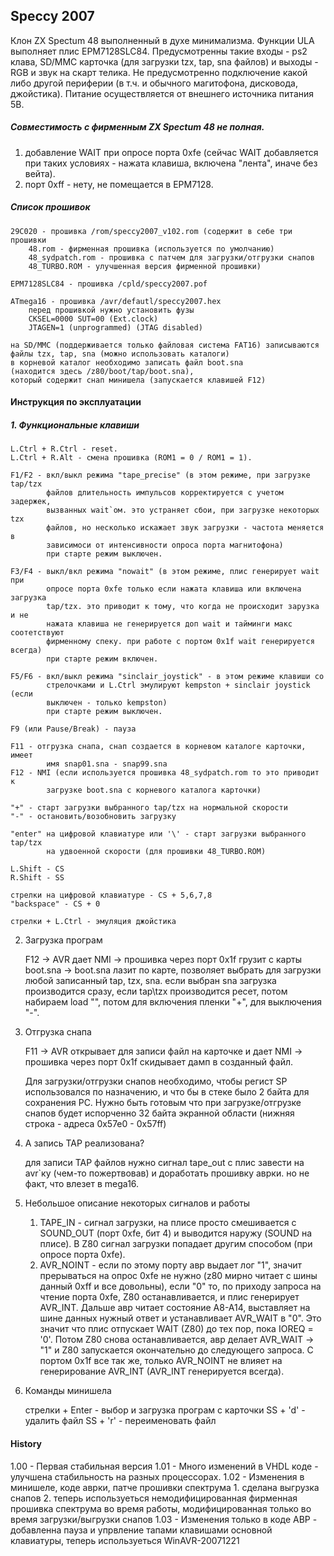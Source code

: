 ## Speccy 2007

Клон ZX Spectum 48 выполненный в духе минимализма. Функции ULA
выполняет плис EPM7128SLC84. Предусмотренны такие входы - ps2 клава, SD/MMC
карточка (для загрузки tzx, tap, sna файлов) и выходы - RGB и звук на скарт
телика. Не предусмотренно подключение какой либо другой периферии (в т.ч. и
обычного магитофона, дисковода, джойстика). Питание осуществляется от внешнего
источника питания 5В.

##### Совместимость с фирменным ZX Spectum 48 не полная.
  1. добавление WAIT при опросе порта 0xfe (сейчас WAIT добавляется при таких условиях - нажата клавиша, включена "лента", иначе без вейта).
  2. порт 0xff - нету, не помещается в EPM7128.

##### Список прошивок
    29C020 - прошивка /rom/speccy2007_v102.rom (содержит в себе три прошивки
		48.rom - фирменная прошивка (используется по умолчанию)
		48_sydpatch.rom - прошивка с патчем для загрузки/отгрузки снапов
		48_TURBO.ROM - улучшенная версия фирменной прошивки)

	EPM7128SLC84 - прошивка /cpld/speccy2007.pof

	ATmega16 - прошивка /avr/defautl/speccy2007.hex
		перед прошивкой нужно установить фузы
		CKSEL=0000 SUT=00 (Ext.clock)
		JTAGEN=1 (unprogrammed) (JTAG disabled)

	на SD/MMC (поддерживается только файловая система FAT16) записываются
	файлы tzx, tap, sna (можно использовать каталоги)
	в корневой каталог необходимо записать файл boot.sna
	(находится здесь /z80/boot/tap/boot.sna),
	который содержит снап минишела (запускается клавишей F12)

#### Инструкция по эксплуатации

##### 1. Функциональные клавиши

	L.Ctrl + R.Ctrl - reset.
	L.Ctrl + R.Alt - смена прошивка (ROM1 = 0 / ROM1 = 1).

	F1/F2 - вкл/выкл режима "tape_precise" (в этом режиме, при загрузке tap/tzx
			файлов длительность импульсов корректируется с учетом задержек,
			вызванных wait`ом. это устраняет сбои, при загрузке некоторых tzx
			файлов, но несколько искажает звук загрузки - частота меняется в
			зависимоси от интенсивности опроса порта магнитофона)
			при старте режим выключен.

	F3/F4 - выкл/вкл режима "nowait" (в этом режиме, плис генерирует wait при
			опросе порта 0xfe только если нажата клавиша или включена загрузка
			tap/tzx. это приводит к тому, что когда не происходит зарузка и не
			нажата клавиша не генерируется доп wait и тайминги макс соотетствуют
			фирменному спеку. при работе с портом 0x1f wait генерируется всегда)
			при старте режим включен.

	F5/F6 - вкл/выкл режима "sinclair_joystick" - в этом режиме клавиши со
			стрелочками и L.Ctrl эмулируют kempston + sinclair joystick (если
			выключен - только kempston)
			при старте режим выключен.

	F9 (или Pause/Break) - пауза

	F11 - отгрузка снапа, снап создается в корневом каталоге карточки, имеет
			имя snap01.sna - snap99.sna
	F12 - NMI (если используется прошивка 48_sydpatch.rom то это приводит к
			загрузке boot.sna с корневого каталога карточки)

	"+" - старт загрузки выбранного tap/tzx на нормальной скорости
	"-" - остановить/возобновить загрузку

	"enter" на цифровой клавиатуре или '\' - старт загрузки выбранного tap/tzx
			на удвоенной скорости (для прошивки 48_TURBO.ROM)

	L.Shift - CS
	R.Shift - SS

	стрелки на цифровой клавиатуре - CS + 5,6,7,8
	"backspace" - CS + 0

	стрелки + L.Ctrl - эмуляция джойстика

2. Загрузка програм

	F12 -> AVR дает NMI -> прошивка через порт 0x1f грузит с карты boot.sna ->
	boot.sna лазит по карте, позволяет выбрать для загрузки любой
	записанный tap, tzx, sna. если выбран sna загрузка производится сразу,
	если tap\tzx производится ресет, потом набираем load "", потом для
	включения пленки "+", для выключения "-".

3. Отгрузка снапа

	F11 -> AVR открывает для записи файл на карточке и дает NMI -> прошивка
	через порт 0x1f скидывает дамп в созданный файл.

	Для загрузки/отгрузки снапов необходимо, чтобы регист SP использовался
	по назначению, и что бы в стеке было 2 байта для сохранения PC.
	Нужно быть готовым что при загрузке/отгрузке снапов будет испорченно
	32 байта экранной области (нижняя строка - адреса 0x57e0 - 0x57ff)

4. А запись TAP реализована?

	для записи TAP файлов нужно сигнал tape_out c плис завести на avr`ку
	(чем-то пожертвовав) и доработать прошивку аврки. но не факт, что влезет
	в mega16.

5. Небольшое описание некоторых сигналов и работы

	1. TAPE_IN - сигнал загрузки, на плисе просто смешивается с SOUND_OUT (порт
		0xfe, бит 4) и выводится наружу (SOUND на плисе). В Z80 сигнал загрузки
		попадает другим способом (при опросе порта 0xfe).
	2. AVR_NOINT - если по этому порту авр выдает лог "1", значит прерываться
		на опрос 0xfe не нужно (z80 мирно читает с шины данный 0xff и все
		довольны), если "0" то, по приходу запроса на чтение порта 0xfe, Z80
		останавливается, и плис генерирует AVR_INT. Дальше авр читает состояние
		A8-A14, выставляет на шине данных нужный ответ и устанавливает AVR_WAIT
		в "0". Это значит что плис отпускает WAIT (Z80) до тех пор, пока
		IOREQ = '0'. Потом Z80 снова останавливается, авр делает
		AVR_WAIT -> "1" и Z80 запускается окончательно до следующего запроса.
		С портом 0x1f все так же, только AVR_NOINT не влияет на генерирование
		AVR_INT (AVR_INT генерируется всегда).

6. Команды минишела

	стрелки + Enter - выбор и загрузка програм с карточки
	SS + 'd' - удалить файл
	SS + 'r' - переименовать файл


#### History

  1.00 - Первая стабильная версия
  1.01 - Много изменений в VHDL коде - улучшена стабильность на разных процессорах.
  1.02 - Изменения в минишеле, коде аврки, патче прошивки спектрума
		1. сделана выгрузка снапов
		2. теперь используеться немодифицированная фирменная прошивка спектрума
			во время работы, модифицированная только во время загрузки/выгрузки
			снапов
  1.03 - Изменения только в коде АВР - добавленна пауза и упрвление тапами
		клавишами основной клавиатуры, теперь используеться WinAVR-20071221

